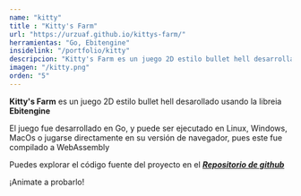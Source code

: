 ```yaml
---
name: "kitty"
title : "Kitty's Farm"
url: "https://urzuaf.github.io/kittys-farm/"
herramientas: "Go, Ebitengine"
insidelink: "/portfolio/kitty"
descripcion: "Kitty's Farm es un juego 2D estilo bullet hell desarrollado en golang usando la libreria Ebitengine"
imagen: "/kitty.png"
orden: "5"
---
```


**Kitty's Farm** es un juego 2D estilo bullet hell desarollado usando la libreia **Ebitengine**

El juego fue desarrollado en Go, y puede ser ejecutado en Linux, Windows, MacOs o jugarse directamente en su versión de navegador, pues este fue compilado a WebAssembly

Puedes explorar el código fuente del proyecto en el ***[Repositorio de github](https://github.com/urzuaf/kittys-farm)***

¡Animate a probarlo!
